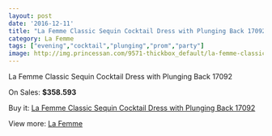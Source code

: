 ```yaml
---
layout: post
date: '2016-12-11'
title: "La Femme Classic Sequin Cocktail Dress with Plunging Back 17092"
category: La Femme
tags: ["evening","cocktail","plunging","prom","party"]
image: http://img.princessan.com/9571-thickbox_default/la-femme-classic-sequin-cocktail-dress-with-plunging-back-17092.jpg
---
```

La Femme Classic Sequin Cocktail Dress with Plunging Back 17092

On Sales: **$358.593**
<a href="https://www.princessan.com/en/la-femme/4177-la-femme-classic-sequin-cocktail-dress-with-plunging-back-17092.html"><amp-img layout="responsive" width="600" height="600" src="//img.princessan.com/9571-thickbox_default/la-femme-classic-sequin-cocktail-dress-with-plunging-back-17092.jpg" alt="La Femme Classic Sequin Cocktail Dress with Plunging Back 17092 0" /></a>
<a href="https://www.princessan.com/en/la-femme/4177-la-femme-classic-sequin-cocktail-dress-with-plunging-back-17092.html"><amp-img layout="responsive" width="600" height="600" src="//img.princessan.com/9572-thickbox_default/la-femme-classic-sequin-cocktail-dress-with-plunging-back-17092.jpg" alt="La Femme Classic Sequin Cocktail Dress with Plunging Back 17092 1" /></a>

Buy it: [La Femme Classic Sequin Cocktail Dress with Plunging Back 17092](https://www.princessan.com/en/la-femme/4177-la-femme-classic-sequin-cocktail-dress-with-plunging-back-17092.html "La Femme Classic Sequin Cocktail Dress with Plunging Back 17092")

View more: [La Femme](https://www.princessan.com/en/28-la-femme "La Femme")